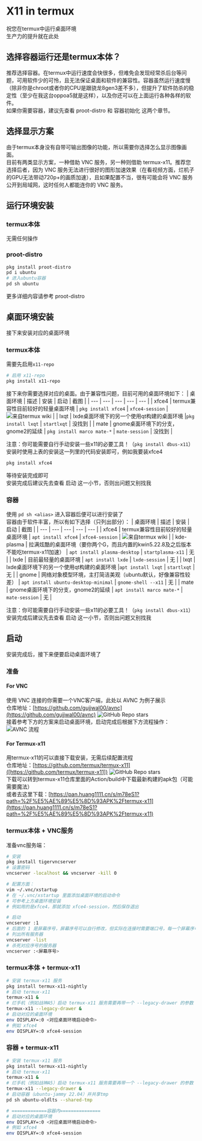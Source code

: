 # X11 in termux
祝您在termux中运行桌面环境  
生产力的提升就在此处
## 选择容器运行还是termux本体？
推荐选择容器。在termux中运行速度会快很多，但难免会发现经常杀后台等问题，可用软件少的可怜，且无法保证桌面和软件的兼容性。容器虽然运行速度慢（除非你是chroot或者你的CPU是跟骁龙8gen3差不多），但提升了软件防杀的稳定性（至少在我这台oppoa5就是这样），以及你还可以在上面运行各种各样的软件。  
如果你需要容器，建议先查看 proot-distro 和 容器初始化 这两个章节。
## 选择显示方案
由于termux本身没有自带可输出图像的功能，所以需要你选择怎么显示图像画面。  
目前有两类显示方案，一种借助 VNC 服务，另一种则借助 termux-x11。推荐您选择后者，因为 VNC 服务无法进行很好的图形加速效果（在看视频方面，烂机子的GPU无法带动720p+的画质加速），且如果配置不当，很有可能会将 VNC 服务公开到局域网，这时任何人都能连你的 VNC 服务。
## 运行环境安装
### termux本体
无需任何操作
### proot-distro
```bash
pkg install proot-distro
pd i ubuntu
# 进入ubuntu容器
pd sh ubuntu
```
更多详细内容请参考 proot-distro
## 桌面环境安装
接下来安装对应的桌面环境
### termux本体
需要先启用`x11-repo`  
```bash
# 启用 x11-repo
pkg install x11-repo
```
接下来你需要选择对应的桌面。由于兼容性问题，目前可用的桌面环境如下：
| 桌面环境 | 描述 | 安装 | 启动 | 截图 |
| --- | --- | --- | --- | --- |
| xfce4 | termux兼容性目前较好的轻量桌面环境 | `pkg install xfce4` | `xfce4-session` | ![来自termux wiki](https://wiki.termux.com/wiki/File:Termux_XFCE.png) |
| lxqt | lxde桌面环境下的另一个使用qt构建的桌面环境 |`pkg install lxqt` | `startlxqt` | 没找到 |
| mate | gnome桌面环境下的分支，gnome2的延续 | `pkg install marco mate-*` | `mate-session` | 没找到 |
  
注意：你可能需要自行手动安装一些x11的必要工具！（`pkg install dbus-x11`）
安装时使用上表的安装这一列里的代码安装即可，例如我要装xfce4
```bash
pkg install xfce4
```
等待安装完成即可  
安装完成后建议先去查看 启动 这一小节，否则出问题又别找我
### 容器
使用 `pd sh <alias>` 进入容器后便可以进行安装了  
容器由于软件丰富，所以有如下选择（只列出部分）：
| 桌面环境 | 描述 | 安装 | 启动 | 截图 |
| --- | --- | --- | --- | --- |
| xfce4 | termux兼容性目前较好的轻量桌面环境 | `apt install xfce4` | `xfce4-session` | ![来自termux wiki](https://wiki.termux.com/wiki/File:Termux_XFCE.png) |
| kde-plasma | 拉满炫酷的桌面环境（要你两个G，而且内置的kwin5.22.8及之后版本不能吃termux-x11加速） | `apt install plasma-desktop` | `startplasma-x11` | 无 |
| lxde | 目前最轻量的桌面环境 | `apt install lxde` | `lxde-session` | 无 |
| lxqt | lxde桌面环境下的另一个使用qt构建的桌面环境 |`apt install lxqt` | `startlxqt` | 无 |
| gnome | 网络对象模型环境，主打简洁美观（ubuntu默认，好像兼容性较差） | `apt install ubuntu-desktop-minimal` | `gnome-shell --x11` | 无 |
| mate | gnome桌面环境下的分支，gnome2的延续 | `apt install marco mate-*` | `mate-session` | 无 |
  
注意：你可能需要自行手动安装一些x11的必要工具！（`pkg install dbus-x11`）  
安装完成后建议先去查看 启动 这一小节，否则出问题又别找我
## 启动
安装完成后，接下来便要启动桌面环境了
### 准备
#### For VNC
使用 VNC 连接的你需要一个VNC客户端，此处以 AVNC 为例子展示  
仓库地址：[https://github.com/gujjwal00/avnc](https://github.com/gujjwal00/avnc) ![GitHub Repo stars](https://img.shields.io/github/stars/gujjwal00/avnc)  
接着参考下方的方案来启动桌面环境，启动完成后根据下方流程操作：  
![AVNC 流程](_img/termux/avnc.png)  
#### For Termux-x11
用termux-x11的可以直接下载安装，无需后续配置流程  
仓库地址：[https://github.com/termux/termux-x11]([https://github.com/termux/termux-x11]) ![GitHub Repo stars](https://img.shields.io/github/stars/termux/termux-x11)  
下载可以转到termux-x11仓库里面的Action/build中下载最新构建的apk包（可能需要魔法）  
或者去这里下载：[https://pan.huang1111.cn/s/m78eS1?path=%2F%E5%AE%89%E5%8D%93APK%2Ftermux-x11](https://pan.huang1111.cn/s/m78eS1?path=%2F%E5%AE%89%E5%8D%93APK%2Ftermux-x11)
### termux本体 + VNC服务
准备vnc服务端：
```bash
# 安装
pkg install tigervncserver
# 设置密码
vncserver -localhost && vncserver -kill 0

# 配置方面：
vim ~/.vnc/xstartup
# 在 ~/.vnc/xstartup 里面添加桌面环境的启动命令
# 可参考上方桌面环境安装
# 例如用的是xfce4，那就添加 xfce4-session，然后保存退出

# 启动
vncserver :1
# 后面的 1 是屏幕序号，屏幕序号可以自行修改，但实际在连接时需要端口号，每一个屏幕序号所对应的端口号为 5900+<屏幕序号>，例如这里是1，那么端口号就是5901
# 列出所有服务器
vncserver -list
# 杀死对应序号的服务器
vncserver :<屏幕序号>
```
### termux本体 + termux-x11
```bash
# 安装 termux-x11 服务
pkg install termux-x11-nightly
# 启动 termux-x11
termux-x11 &
# 烂手机（例如战神A5）启动 termux-x11 服务需要再带一个 --legacy-drawer 的参数
termux-x11 --legacy-drawer &
# 启动对应的桌面环境
env DISPLAY=:0 <对应桌面环境启动命令>
# 例如 xfce4
env DISPLAY=:0 xfce4-session
```
### 容器 + termux-x11
```bash
# 安装 termux-x11 服务
pkg install termux-x11-nightly
# 启动 termux-x11
termux-x11 &
# 烂手机（例如战神A5）启动 termux-x11 服务需要再带一个 --legacy-drawer 的参数
termux-x11 --legacy-drawer &
# 启动容器（ubuntu-jammy 22.04）并共享tmp
pd sh ubuntu-oldlts --shared-tmp

# =============容器内===============
# 启动对应的桌面环境
env DISPLAY=:0 <对应桌面环境启动命令>
# 例如 xfce4
env DISPLAY=:0 xfce4-session
```